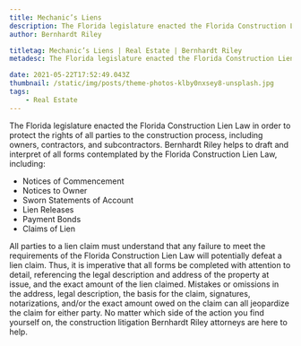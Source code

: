 ```yaml
---
title: Mechanic’s Liens
description: The Florida legislature enacted the Florida Construction Lien Law in order to protect the rights of all parties to the construction process...
author: Bernhardt Riley

titletag: Mechanic’s Liens | Real Estate | Bernhardt Riley
metadesc: The Florida legislature enacted the Florida Construction Lien Law in order to protect the rights of all parties to the construction process...

date: 2021-05-22T17:52:49.043Z
thumbnail: /static/img/posts/theme-photos-klby0nxsey8-unsplash.jpg
tags:
    - Real Estate
---
```


The Florida legislature enacted the Florida Construction Lien Law in order to protect the rights of all parties to the construction process, including owners, contractors, and subcontractors.
Bernhardt Riley helps to draft and interpret of all forms contemplated by the Florida Construction Lien Law, including:

-   Notices of Commencement
-   Notices to Owner
-   Sworn Statements of Account
-   Lien Releases
-   Payment Bonds
-   Claims of Lien

All parties to a lien claim must understand that any failure to meet the requirements of the Florida Construction Lien Law will potentially defeat a lien claim. Thus, it is imperative that all forms
be completed with attention to detail, referencing the legal description and address of the property at issue, and the exact amount of the lien claimed. Mistakes or omissions in the address, legal
description, the basis for the claim, signatures, notarizations, and/or the exact amount owed on the claim can all jeopardize the claim for either party. No matter which side of the action you find
yourself on, the construction litigation Bernhardt Riley attorneys are here to help.
